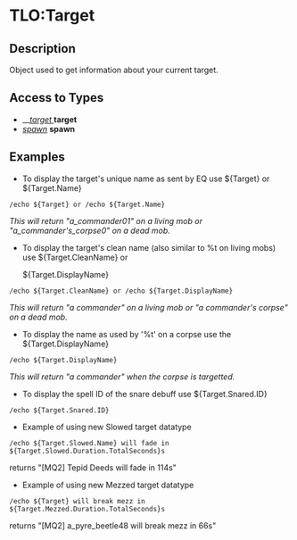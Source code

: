 # TLO:Target

## Description

Object used to get information about your current target.

## Access to Types

* \_\_[_target_ ](../data-types/datatype-target.md)**target**
* [_spawn_](../data-types/datatype-spawn.md) **spawn**

## Examples

* To display the target's unique name as sent by EQ use ${Target} or ${Target.Name}

`/echo ${Target} or /echo ${Target.Name}`

_This will return "a\_commander01" on a living mob or "a\_commander's\_corpse0" on a dead mob._

* To display the target's clean name (also similar to %t on living mobs) use ${Target.CleanName} or

  ${Target.DisplayName}

`/echo ${Target.CleanName} or /echo ${Target.DisplayName}`

_This will return "a commander" on a living mob or "a commander's corpse" on a dead mob._

* To display the name as used by '%t' on a corpse use the ${Target.DisplayName}

`/echo ${Target.DisplayName}`

_This will return "a commander" when the corpse is targetted._

* To display the spell ID of the snare debuff use ${Target.Snared.ID}

`/echo ${Target.Snared.ID}`

* Example of using new Slowed target datatype

`/echo ${Target.Slowed.Name} will fade in ${Target.Slowed.Duration.TotalSeconds}s`

returns "[MQ2] Tepid Deeds will fade in 114s"

* Example of using new Mezzed target datatype

`/echo ${Target} will break mezz in ${Target.Mezzed.Duration.TotalSeconds}s`

returns "[MQ2] a\_pyre\_beetle48 will break mezz in 66s"
